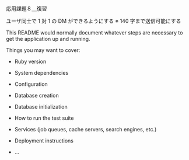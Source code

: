
応用課題８＿復習

ユーザ同士で 1 対 1 の DM ができるようにする
※ 140 字まで送信可能にする

This README would normally document whatever steps are necessary to get the
application up and running.

Things you may want to cover:

* Ruby version

* System dependencies

* Configuration

* Database creation

* Database initialization

* How to run the test suite

* Services (job queues, cache servers, search engines, etc.)

* Deployment instructions

* ...
